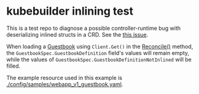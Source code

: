 # kubebuilder inlining test

This is a test repo to diagnose a possible controller-runtime bug with deserializing inlined structs in a CRD.
See the [this issue](https://github.com/kubernetes-sigs/controller-runtime/issues/2400).

When loading a [Guestbook](./api/v1/guestbook_types.go) using `Client.Get()` in the [Reconcile()](internal/controller/guestbook_controller.go) method, the `GuestbookSpec.GuestbookDefinition` field's values will remain empty, while the values of `GuestbookSpec.GuestbookDefinitionNotInlined` will be filled.

The example resource used in this example is [./config/samples/webapp_v1_guestbook.yaml](./config/samples/webapp_v1_guestbook.yaml).
